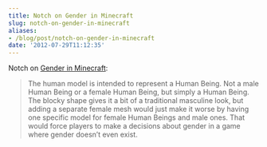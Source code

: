 ```yaml
---
title: Notch on Gender in Minecraft
slug: notch-on-gender-in-minecraft
aliases:
- /blog/post/notch-on-gender-in-minecraft
date: '2012-07-29T11:12:35'
---
```


Notch on [Gender in Minecraft](http://notch.tumblr.com/post/28188312756/gender-in-minecraft):

> The human model is intended to represent a Human Being. Not a male Human Being or a female Human Being, but simply a Human Being. The blocky shape gives it a bit of a traditional masculine look, but adding a separate female mesh would just make it worse by having one specific model for female Human Beings and male ones. That would force players to make a decisions about gender in a game where gender doesn’t even exist.

<!--more-->

